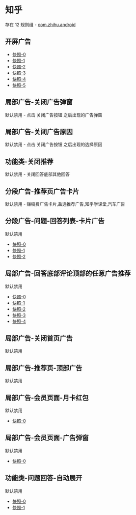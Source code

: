 # 知乎

存在 12 规则组 - [com.zhihu.android](/src/apps/com.zhihu.android.ts)

## 开屏广告

- [快照-0](https://i.gkd.li/import/12707641)
- [快照-1](https://i.gkd.li/import/12899263)
- [快照-2](https://i.gkd.li/import/13070251)
- [快照-3](https://i.gkd.li/import/12841423)
- [快照-4](https://i.gkd.li/import/12883329)
- [快照-5](https://i.gkd.li/import/12981146)

## 局部广告-关闭广告弹窗

默认禁用 - 点击 关闭广告按钮 之后出现的广告弹窗

## 局部广告-关闭广告原因

默认禁用 - 点击 关闭广告按钮 之后出现的选择原因

## 功能类-关闭推荐

默认禁用 - 关闭回答底部其他回答

## 分段广告-推荐页广告卡片

默认禁用 - 赚稿费广告卡片,盐选推荐广告,知乎学课堂,汽车广告

## 分段广告-问题-回答列表-卡片广告

默认禁用

- [快照-0](https://i.gkd.li/import/13849671)
- [快照-1](https://i.gkd.li/import/13849442)
- [快照-2](https://i.gkd.li/import/13849689)

## 局部广告-回答底部评论顶部的任意广告推荐

默认禁用

- [快照-0](https://i.gkd.li/import/12864109)
- [快照-1](https://i.gkd.li/import/12647617)
- [快照-2](https://i.gkd.li/import/12647659)
- [快照-3](https://i.gkd.li/import/12647525)
- [快照-4](https://i.gkd.li/import/12647541)

## 局部广告-关闭首页广告

默认禁用

## 局部广告-推荐页-顶部广告

默认禁用

## 局部广告-会员页面-月卡红包

默认禁用

- [快照-0](https://i.gkd.li/import/12647421)

## 局部广告-会员页面-广告弹窗

默认禁用

- [快照-0](https://i.gkd.li/import/12707676)

## 功能类-问题回答-自动展开

默认禁用

- [快照-0](https://i.gkd.li/import/12647688)
- [快照-1](https://i.gkd.li/import/12707687)
